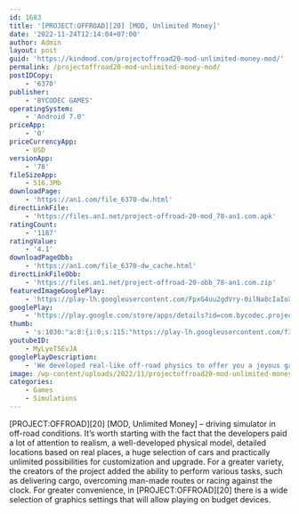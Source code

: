 ```yaml
---
id: 1683
title: '[PROJECT:OFFROAD][20] [MOD, Unlimited Money]'
date: '2022-11-24T12:14:04+07:00'
author: Admin
layout: post
guid: 'https://kindmod.com/projectoffroad20-mod-unlimited-money-mod/'
permalink: /projectoffroad20-mod-unlimited-money-mod/
postIDCopy:
    - '6370'
publisher:
    - 'BYCODEC GAMES'
operatingSystem:
    - 'Android 7.0'
priceApp:
    - '0'
priceCurrencyApp:
    - USD
versionApp:
    - '78'
fileSizeApp:
    - 516.3Mb
downloadPage:
    - 'https://an1.com/file_6370-dw.html'
directLinkFile:
    - 'https://files.an1.net/project-offroad-20-mod_78-an1.com.apk'
ratingCount:
    - '1187'
ratingValue:
    - '4.1'
downloadPageObb:
    - 'https://an1.com/file_6370-dw_cache.html'
directLinkFileObb:
    - 'https://files.an1.net/project-offroad-20-obb_78-an1.com.zip'
featuredImageGooglePlay:
    - 'https://play-lh.googleusercontent.com/FpxG4uu2gdVry-0ilNa8cIaIoXX3lhsx64Kch2QGNCG2_W__hd61UovpO_Mk1XksHHM'
googlePlay:
    - 'https://play.google.com/store/apps/details?id=com.bycodec.project_offroad_20'
thumb:
    - 's:1030:"a:8:{i:0;s:115:"https://play-lh.googleusercontent.com/f3R4IEZ-bxTFMEvyvUPc9WMqC4a7fMQqZqdyfh7UkO4AR9yk5MsDEtU3u-TekkdUy-o=w526-h296";i:1;s:115:"https://play-lh.googleusercontent.com/dKDKJGWDM0HyzivwXUk8Wi4-i8LNz2IvNebfoVOBJ5lrXvK9tdZr90w4lpN-akGSqfo=w526-h296";i:2;s:115:"https://play-lh.googleusercontent.com/VtbsYTPHji3RBYLG4aU3SVn0ZsfGfFTBQOJB7AvIvGvG1t7XeDVef4rR5rugoL9xUwA=w526-h296";i:3;s:115:"https://play-lh.googleusercontent.com/5S6Fs-Z5-2tDHLbWVCe5aKISA-RzG_KDorrS2uEmZshegPlQDvTaey2f43vtk07PRSs=w526-h296";i:4;s:115:"https://play-lh.googleusercontent.com/zVRfYSRnuJDV4vmpzk5QBCIMZ9kRihNAaP-GAWU8pSIGI73kU-yqkx6_9DrsTh7BlPg=w526-h296";i:5;s:115:"https://play-lh.googleusercontent.com/uHI31P53GRJvvcpkd00HkarC9ePKzO2r12bKJC7PUn-hj-OQ8SCTiLakAywUR6e7ALA=w526-h296";i:6;s:115:"https://play-lh.googleusercontent.com/CF3PZusAI3JEh4J1vlKHKKOJrj49ndyParEomAIz-qWvYb50EYiYk_akFX70hocLK5g=w526-h296";i:7;s:115:"https://play-lh.googleusercontent.com/fJ0qVAoLKaPLQQrDepKlYu_pbOMOwvexze3DRGTee8ywsULrqCfYlM2a0HsWcodo4L8=w526-h296";}";'
youtubeID:
    - MyLyeT5EvJA
googlePlayDescription:
    - 'We developed real-like off-road physics to offer you a joyous gaming experience.We designed maps to enrich your off-road experience.We also created tasks in the maps for you to have to take fun to the next level.'
image: /wp-content/uploads/2022/11/projectoffroad20-mod-unlimited-money-mod.png
categories:
    - Games
    - Simulations
---
```


\[PROJECT:OFFROAD\]\[20\] \[MOD, Unlimited Money\] – driving simulator in off-road conditions. It’s worth starting with the fact that the developers paid a lot of attention to realism, a well-developed physical model, detailed locations based on real places, a huge selection of cars and practically unlimited possibilities for customization and upgrade. For a greater variety, the creators of the project added the ability to perform various tasks, such as delivering cargo, overcoming man-made routes or racing against the clock. For greater convenience, in \[PROJECT:OFFROAD\]\[20\] there is a wide selection of graphics settings that will allow playing on budget devices.